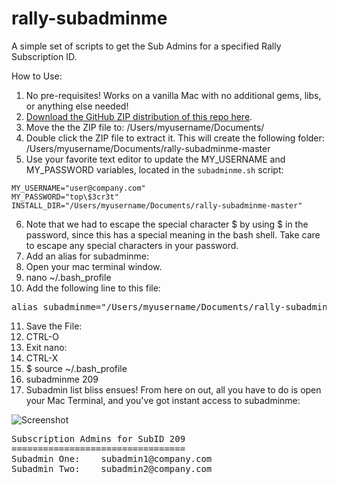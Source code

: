 rally-subadminme
================

A simple set of scripts to get the Sub Admins for a specified Rally Subscription ID.

How to Use:

1. No pre-requisites! Works on a vanilla Mac with no additional gems, libs, or anything else needed!
2. [Download the GitHub ZIP distribution of this repo here](https://github.com/markwilliams970/rally-subadminme/archive/master.zip).
3. Move the the ZIP file to: /Users/myusername/Documents/
4. Double click the ZIP file to extract it. This will create the following folder: /Users/myusername/Documents/rally-subadminme-master
5. Use your favorite text editor to update the MY_USERNAME and MY_PASSWORD variables, located in the `subadminme.sh` script:
```
MY_USERNAME="user@company.com"
MY_PASSWORD="top\$3cr3t"
INSTALL_DIR="/Users/myusername/Documents/rally-subadminme-master"
```
6. Note that we had to escape the special character $ by using \$ in the password, since this has a special meaning in the bash shell. Take care to escape any special characters in your password.
7. Add an alias for subadminme:
8. Open your mac terminal window.
9. nano ~/.bash_profile
10. Add the following line to this file:
<pre>
alias subadminme="/Users/myusername/Documents/rally-subadminme-master/subadminme.sh"
</pre>

11. Save the File:
12. CTRL-O
13. Exit nano:
14. CTRL-X
15. $ source ~/.bash_profile 
9. subadminme 209
10. Subadmin list bliss ensues! From here on out, all you have to do is open your Mac Terminal, and you've got instant access to subadminme:

![Screenshot](https://raw.githubusercontent.com/markwilliams970/rally-subadminme/master/images/screenshot1.png)

<pre>
Subscription Admins for SubID 209
=================================
Subadmin One:    subadmin1@company.com
Subadmin Two:    subadmin2@company.com
</pre>


